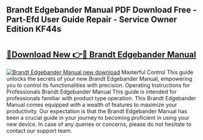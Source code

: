 ## Brandt Edgebander Manual PDF Download Free - Part-Efd User Guide Repair - Service Owner Edition KF44s

# <h2><a href="http://bc76280.oget.top/?id=Brandt+Edgebander+Manual">🔗Download New 👉🔴 Brandt Edgebander Manual</a></h2>

[![Brandt Edgebander Manual new download](https://i.imgur.com/5g1atiW.png)](http://bc76280.oget.top/?id=Brandt+Edgebander+Manual)
Masterful Control This guide unlocks the secrets of your new Brandt Edgebander Manual, empowering you to control its functionalities with precision. Operating Instructions for Professionals Brandt Edgebander Manual This guide is intended for professionals familiar with product type operation. This Brandt Edgebander Manual comes equipped with a wealth of features to maximize your productivity. Our expectation is that the Brandt Edgebander Manual has been a crucial guide in your journey to becoming proficient in using your new device. In case of any queries or concerns, please do not hesitate to contact our support team.
